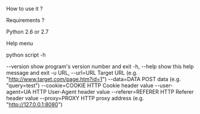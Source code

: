 How to use it ?

Requirements ?

Python 2.6 or 2.7

Help menu

python script -h

--version          show program's version number and exit
-h, --help         show this help message and exit
-u URL, --url=URL  Target URL (e.g. "http://www.target.com/page.htm?id=1")
--data=DATA        POST data (e.g. "query=test")
--cookie=COOKIE    HTTP Cookie header value
--user-agent=UA    HTTP User-Agent header value
--referer=REFERER  HTTP Referer header value
--proxy=PROXY      HTTP proxy address (e.g. "http://127.0.0.1:8080")

